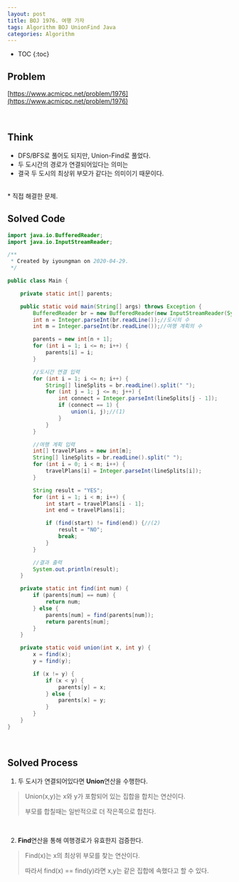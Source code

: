 ```yaml
---
layout: post
title: BOJ 1976. 여행 가자
tags: Algorithm BOJ UnionFind Java
categories: Algorithm
---
```


* TOC
{:toc}

## Problem
[https://www.acmicpc.net/problem/1976](https://www.acmicpc.net/problem/1976)    

<!--more-->

<br>  

## Think
* DFS/BFS로 풀어도 되지만, Union-Find로 풀었다.
* 두 도시간의 경로가 연결되어있다는 의미는 
* 결국 두 도시의 최상위 부모가 같다는 의미이기 때문이다.  
<br>
* 직접 해결한 문제. 

<br>  

## Solved Code
```java
import java.io.BufferedReader;
import java.io.InputStreamReader;

/**
 * Created by iyoungman on 2020-04-29.
 */

public class Main {

    private static int[] parents;

    public static void main(String[] args) throws Exception {
        BufferedReader br = new BufferedReader(new InputStreamReader(System.in));
        int n = Integer.parseInt(br.readLine());//도시의 수
        int m = Integer.parseInt(br.readLine());//여행 계획의 수

        parents = new int[n + 1];
        for (int i = 1; i <= n; i++) {
            parents[i] = i;
        }

        //도시간 연결 입력
        for (int i = 1; i <= n; i++) {
            String[] lineSplits = br.readLine().split(" ");
            for (int j = 1; j <= n; j++) {
                int connect = Integer.parseInt(lineSplits[j - 1]);
                if (connect == 1) {
                    union(i, j);//(1)
                }
            }
        }

        //여행 계획 입력
        int[] travelPlans = new int[m];
        String[] lineSplits = br.readLine().split(" ");
        for (int i = 0; i < m; i++) {
            travelPlans[i] = Integer.parseInt(lineSplits[i]);
        }

        String result = "YES";
        for (int i = 1; i < m; i++) {
            int start = travelPlans[i - 1];
            int end = travelPlans[i];

            if (find(start) != find(end)) {//(2)
                result = "NO";
                break;
            }
        }

        //결과 출력
        System.out.println(result);
    }

    private static int find(int num) {
        if (parents[num] == num) {
            return num;
        } else {
            parents[num] = find(parents[num]);
            return parents[num];
        }
    }

    private static void union(int x, int y) {
        x = find(x);
        y = find(y);

        if (x != y) {
            if (x < y) {
                parents[y] = x;
            } else {
                parents[x] = y;
            }
        }
    }
}

```  
    
<br>  

## Solved Process
1) 두 도시가 연결되어있다면 **Union**연산을 수행한다.  

> Union(x,y)는 x와 y가 포함되어 있는 집합을 합치는 연산이다.
>
> 부모를 합칠때는 일반적으로 더 작은쪽으로 합친다.  
   
<br>  

2) **Find**연산을 통해 여행경로가 유효한지 검증한다.  
  
> Find(x)는 x의 최상위 부모를 찾는 연산이다.
>
> 따라서 find(x) == find(y)라면 x,y는 같은 집합에 속했다고 할 수 있다.